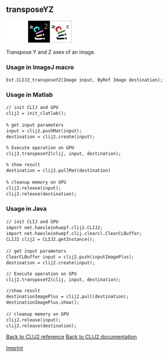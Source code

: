 ## transposeYZ
<img src="images/mini_empty_logo.png"/><img src="images/mini_clij2_logo.png"/><img src="images/mini_clijx_logo.png"/>

Transpose Y and Z axes of an image.

### Usage in ImageJ macro
```
Ext.CLIJ2_transposeYZ(Image input, ByRef Image destination);
```


### Usage in Matlab
```
// init CLIJ and GPU
clij2 = init_clatlab();

% get input parameters
input = clij2.pushMat(input);
destination = clij2.create(input);
```

```
% Execute operation on GPU
clij2.transposeYZ(clij, input, destination);
```

```
% show result
destination = clij2.pullMat(destination)

% cleanup memory on GPU
clij2.release(input);
clij2.release(destination);
```


### Usage in Java
```
// init CLIJ and GPU
import net.haesleinhuepf.clij2.CLIJ2;
import net.haesleinhuepf.clij.clearcl.ClearCLBuffer;
CLIJ2 clij2 = CLIJ2.getInstance();

// get input parameters
ClearCLBuffer input = clij2.push(inputImagePlus);
destination = clij2.create(input);
```

```
// Execute operation on GPU
clij2.transposeYZ(clij, input, destination);
```

```
//show result
destinationImagePlus = clij2.pull(destination);
destinationImagePlus.show();

// cleanup memory on GPU
clij2.release(input);
clij2.release(destination);
```


[Back to CLIJ2 reference](https://clij.github.io/clij2-docs/reference)
[Back to CLIJ2 documentation](https://clij.github.io/clij2-docs)

[Imprint](https://clij.github.io/imprint)
